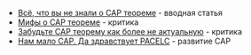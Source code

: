- [Всё, что вы не знали о CAP теореме](https://habr.com/ru/articles/328792/) - вводная статья
- [Мифы о CAP теореме](https://habr.com/ru/articles/322276/) - критика
- [Забудьте САР теорему как более не актуальную](https://habr.com/ru/articles/258145/) - критика
- [Нам мало CAP. Да здравствует PACELC](https://habr.com/ru/companies/gaz-is/articles/551986/) - развитие CAP